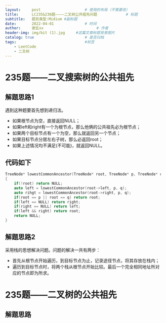 ```yaml
---
layout:     post   				    # 使用的布局（不需要改）
title:      LC235&236题————二叉树公共祖先问题				# 标题 
subtitle:   题目类型:Midium #副标题
date:       2022-04-01 				# 时间
author:     谢玄xx 						# 作者
header-img: img/bit (1).jpg 	#这篇文章标题背景图片
catalog: true 						# 是否归档
tags:								#标签
    - LeetCode
    - 二叉树
---
```


# 235题——二叉搜索树的公共祖先


## 解题思路1

遇到这种题要首先想到递归法。

* 如果根节点为空，直接返回NULL；
* 如果left和right有一个为根节点，那么他俩的公共祖先必为根节点；
* 如果两个目标节点有一个为空，那么就返回另一个节点；
* 如果目标节点分居左右子树，那么必返回root；
* 如果上述情况均不满足(不可能)，就返回NULL。

## 代码如下
```CPP
TreeNode* lowestCommonAncestor(TreeNode* root, TreeNode* p, TreeNode* q)
{
	if(!root) return NULL;
	auto left = lowestCommonAncestor(root->left, p, q);
	auto rihgt = lowestCommonAncestor(root->right, p, q);
	if(root == p || root == q) return root;
	if(left == NULL) return right;
	if(right == NULL) return left;
	if(left && right) return root;
	return NULL;
}
```


## 解题思路2

采用栈的思想解决问题。问题的解决一共有两步：

* 首先从根节点开始遍历，到目标节点为止，记录途径节点，将其存放在栈内；
* 遍历到目标节点时，将两个栈从根节点开始比较。最后一个完全相同地址所对应的节点即为所求。

# 235题——二叉树的公共祖先


## 解题思路

